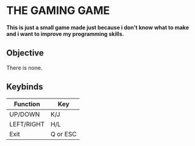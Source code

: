 # THE GAMING GAME
**This is just a small game made just because i don't know what to
make and i want to improve my programming skills.**

## Objective
There is none.

## Keybinds
| Function          | Key               |
|-------------------|-------------------|
| UP/DOWN           | K/J               |
| LEFT/RIGHT        | H/L               |
| Exit              | Q or ESC          |
